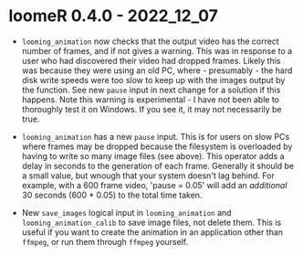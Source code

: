 # loomeR 0.4.0 - 2022_12_07

- `looming_animation` now checks that the output video has the correct number of frames, and if not gives a warning. This was in response to a user who had discovered their video had dropped frames. Likely this was because they were using an old PC, where - presumably - the hard disk write speeds were too slow to keep up with the images output by the function. See new `pause` input in next change for a solution if this happens. Note this warning is experimental - I have not been able to thoroughly test it on Windows. If you see it, it may not necessarily be true. 

- `looming_animation` has a new `pause` input. This is for users on slow PCs where frames may be dropped because the filesystem is overloaded by having to write so many image files (see above). This operator adds a delay in seconds to the generation of each frame. Generally it should be a small value, but wnough that your system doesn't lag behind. For example, with a 600 frame video, 'pause = 0.05' will add an *additional* 30 seconds (600 * 0.05) to the total time taken.

- New `save_images` logical input in `looming_animation` and `looming_animation_calib` to save image files, not delete them. This is useful if you want to create the animation in an application other than `ffmpeg`, or run them through `ffmpeg` yourself.

